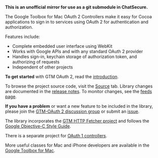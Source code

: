 **This is an unofficial mirror for use as a git submodule in ChatSecure.**

The Google Toolbox for Mac OAuth 2 Controllers make it easy for Cocoa applications to sign in to services using OAuth 2 for authentication and authorization. 

Features include: 

*   Complete embedded user interface using WebKit
*   Works with Google APIs and with any standard OAuth 2 provider
*   Handles sign-in, keychain storage of authorization token, and authorizing of requests
*   Independent of other projects

**To get started** with GTM OAuth 2, read the [introduction](http://code.google.com/p/gtm-oauth2/wiki/Introduction). 

To browse the project source code, visit the [Source](http://code.google.com/p/gtm-oauth2/source/browse/) tab. Library changes are documented in the [release notes](http://code.google.com/p/gtm-oauth2/source/browse/trunk/Source/ReleaseNotes.txt). To monitor changes, see the [feeds page](http://code.google.com/p/gtm-oauth2/feeds). 

**If you have a problem** or want a new feature to be included in the library, please join the [GTM-OAuth 2 discussion group](http://groups.google.com/group/gtm-oauth2) or submit an [issue](http://code.google.com/p/gtm-oauth2/issues/list). 

The library incorporates the [GTM HTTP Fetcher project](http://code.google.com/p/gtm-http-fetcher/) and follows the [Google Objective-C Style Guide](http://google-styleguide.googlecode.com/svn/trunk/objcguide.xml). 

There is a separate project for [OAuth 1 controllers](http://code.google.com/p/gtm-oauth/). 

More useful classes for Mac and iPhone developers are available in the [Google Toolbox for Mac](http://code.google.com/p/google-toolbox-for-mac/). 